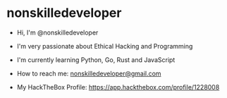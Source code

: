 # nonskilledeveloper

- Hi, I'm @nonskilledeveloper

- I'm very passionate about Ethical Hacking and Programming

- I'm currently learning Python, Go, Rust and JavaScript

- How to reach me: nonskilledeveloper@gmail.com

- My HackTheBox Profile: https://app.hackthebox.com/profile/1228008
<!--- 
En contrucción...
Próximamente: Agregar imágenes
---> 

